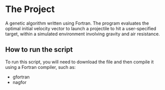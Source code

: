 # The Project
A genetic algorithm written using Fortran. The program evaluates the optimal initial velocity vector to launch a projectile to hit a user-specified target, within a simulated environment involving gravity and air resistance.

## How to run the script

To run this script, you will need to download the file and then compile it using a Fortran compiler, such as:
* gfortran
* nagfor
